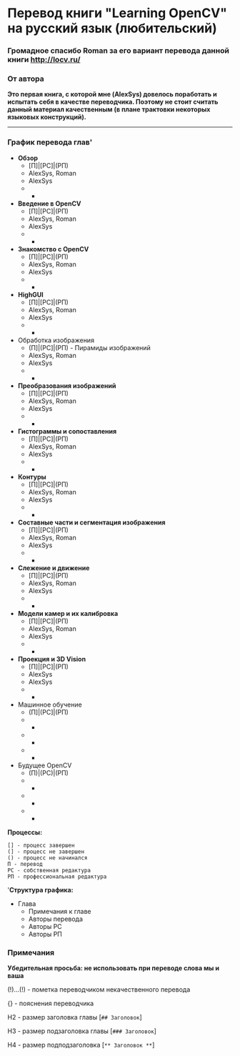 # Перевод книги "Learning OpenCV" на русский язык (любительский)

### Громадное спасибо Roman за его вариант перевода данной книги http://locv.ru/

### От автора
**Это первая книга, с которой мне (AlexSys) довелось поработать и испытать себя в качестве переводчика. Поэтому не стоит считать данный материал качественным (в плане трактовки некоторых языковых конструкций).**

---

### График перевода глав'

* **Обзор**
    * [П]|[РС]|(РП)
    * AlexSys, Roman
    * AlexSys 
    * -
* **Введение в OpenCV** 
    * [П]|[РС]|(РП) 
    * AlexSys, Roman
    * AlexSys 
    * -
* **Знакомство с OpenCV**
    * [П]|[РС]|(РП) 
    * AlexSys, Roman
    * AlexSys 
    * - 
* **HighGUI** 
    * [П]|[РС]|(РП)
    * AlexSys, Roman 
    * AlexSys 
    * -
* Обработка изображения 
    * (П]|(РС]|(РП) - Пирамиды изображений
    * AlexSys, Roman
    * AlexSys
    * -
* **Преобразования изображений**
    * [П]|[РС]|(РП)
    * AlexSys, Roman
    * AlexSys
    * -
* **Гистограммы и сопоставления**
    * [П]|[РС]|(РП) 
    * AlexSys, Roman
    * AlexSys
    * -
* **Контуры**
    * [П]|[РС]|(РП) 
    * AlexSys, Roman
    * AlexSys
    * -
* **Составные части и сегментация изображения**
    * [П]|[РС]|(РП) 
    * AlexSys, Roman
    * AlexSys
    * -
* **Слежение и движение**
    * [П]|[РС]|(РП) 
    * AlexSys, Roman
    * AlexSys
    * -
* **Модели камер и их калибровка**
    * [П]|[РС]|(РП) 
    * AlexSys, Roman
    * AlexSys
    * -
* **Проекция и 3D Vision**
    * [П]|[РС]|(РП) 
    * AlexSys 
    * AlexSys 
    * -
* Машинное обучение
    * (П]|(РС]|(РП) 
    * - 
    * - 
    * -
* Будущее OpenCV
    * (П)|(РС)|(РП) 
    * - 
    * - 
    * -

**Процессы:**

	[] - процесс завершен
	(] - процесс не завершен
	() - процесс не начинался
	П - перевод
	РС - собственная редактура
	РП - профессиональная редактура

'**Структура графика:**
* Глава
    * Примечания к главе
    * Авторы перевода
    * Авторы РС
    * Авторы РП

### Примечания

**Убедительная просьба: не использовать при переводе слова мы и ваша**

(!)...(!) - пометка переводчиком некачественного перевода

{} - пояснения переводчика

H2 - размер заголовка главы [```## Заголовок```]

H3 - размер подзаголовка главы [```### Заголовок```]

H4 - размер подподзаголовка [```** Заголовок **```]